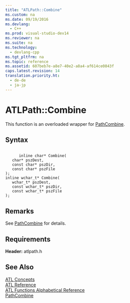 ```yaml
---
title: "ATLPath::Combine"
ms.custom: na
ms.date: 09/19/2016
ms.devlang: 
  - C++
ms.prod: visual-studio-dev14
ms.reviewer: na
ms.suite: na
ms.technology: 
  - devlang-cpp
ms.tgt_pltfrm: na
ms.topic: reference
ms.assetid: 607beb7e-a8e7-40e2-a8a4-af614ce0843f
caps.latest.revision: 14
translation.priority.ht: 
  - de-de
  - ja-jp
---
```

# ATLPath::Combine
This function is an overloaded wrapper for [PathCombine](http://msdn.microsoft.com/library/windows/desktop/bb773571).  
  
## Syntax  
  
```  
  
      inline char* Combine(  
   char* pszDest,  
   const char* pszDir,  
   const char* pszFile   
);  
inline wchar_t* Combine(  
   wchar_t* pszDest,  
   const wchar_t* pszDir,  
   const wchar_t* pszFile   
);  
```  
  
## Remarks  
 See [PathCombine](http://msdn.microsoft.com/library/windows/desktop/bb773571) for details.  
  
## Requirements  
 **Header:** atlpath.h  
  
## See Also  
 [ATL Concepts](../vs140/Active-Template-Library--ATL--Concepts.md)   
 [ATL Reference](../vs140/ATL-COM-Desktop-Components.md)   
 [ATL Functions Alphabetical Reference](../vs140/ATL-Functions-Alphabetical-Reference.md)   
 [PathCombine](http://msdn.microsoft.com/library/windows/desktop/bb773571)